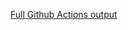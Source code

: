 [Full Github Actions output](https://github.com/Ven0m0/Pihole-Lists/actions/runs/18962048737?check_suite_focus=true)
